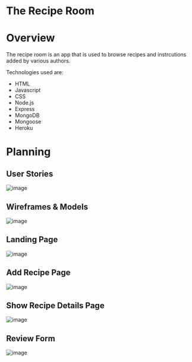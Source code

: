 # The Recipe Room


# Overview
The recipe room is an app that is used to browse recipes and instrcutions added by various authors.

Technologies used are:
* HTML
* Javascript
* CSS
* Node.js
* Express
* MongoDB
* Mongoose
* Heroku

# Planning

## User Stories

![image](https://user-images.githubusercontent.com/111325773/217380637-78a1fc37-c867-4b13-b478-7b496fbf10a5.png)

## Wireframes & Models

![image](https://user-images.githubusercontent.com/111325773/217380780-2443e38c-5ba6-4ac0-a74b-c8d0810c8da0.png)

## Landing Page
![image](https://user-images.githubusercontent.com/111325773/217380540-89ff01bb-0e05-4785-b7c3-4849e5f26bc2.png)

## Add Recipe Page
![image](https://user-images.githubusercontent.com/111325773/217380960-d742072d-b944-4cec-90e5-6c9f4539e487.png)

## Show Recipe Details Page
![image](https://user-images.githubusercontent.com/111325773/217381094-8456a129-6d0e-4ad3-a6ec-0fd0adc89018.png)

## Review Form
![image](https://user-images.githubusercontent.com/111325773/217381155-817350b3-0ceb-4a06-82fc-6979dbaab754.png)

